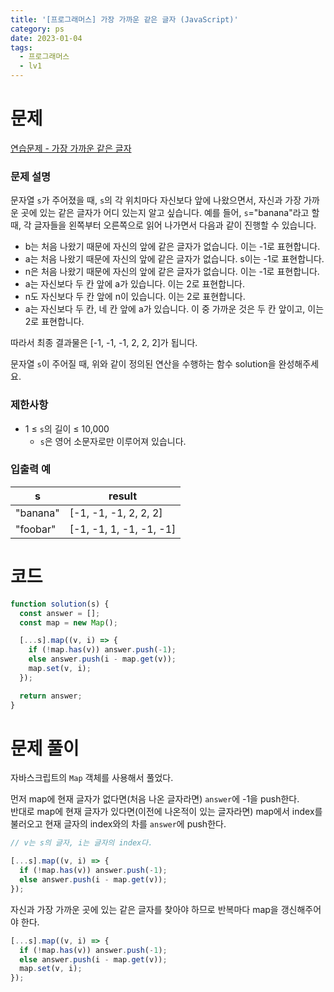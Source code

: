 ```yaml
---
title: '[프로그래머스] 가장 가까운 같은 글자 (JavaScript)'
category: ps
date: 2023-01-04
tags:
  - 프로그래머스
  - lv1
---
```


# 문제

[연습문제 - 가장 가까운 같은 글자](https://school.programmers.co.kr/learn/courses/30/lessons/142086)

### 문제 설명

문자열 `s`가 주어졌을 때, `s`의 각 위치마다 자신보다 앞에 나왔으면서, 자신과 가장 가까운 곳에 있는 같은 글자가 어디 있는지 알고 싶습니다.
예를 들어, `s`="banana"라고 할 때, 각 글자들을 왼쪽부터 오른쪽으로 읽어 나가면서 다음과 같이 진행할 수 있습니다.

- b는 처음 나왔기 때문에 자신의 앞에 같은 글자가 없습니다. 이는 -1로 표현합니다.
- a는 처음 나왔기 때문에 자신의 앞에 같은 글자가 없습니다. s이는 -1로 표현합니다.
- n은 처음 나왔기 때문에 자신의 앞에 같은 글자가 없습니다. 이는 -1로 표현합니다.
- a는 자신보다 두 칸 앞에 a가 있습니다. 이는 2로 표현합니다.
- n도 자신보다 두 칸 앞에 n이 있습니다. 이는 2로 표현합니다.
- a는 자신보다 두 칸, 네 칸 앞에 a가 있습니다. 이 중 가까운 것은 두 칸 앞이고, 이는 2로 표현합니다.

따라서 최종 결과물은 [-1, -1, -1, 2, 2, 2]가 됩니다.

문자열 `s`이 주어질 때, 위와 같이 정의된 연산을 수행하는 함수 solution을 완성해주세요.

### 제한사항

- 1 ≤ `s`의 길이 ≤ 10,000
  - `s`은 영어 소문자로만 이루어져 있습니다.

### 입출력 예

| s        | result                  |
| -------- | ----------------------- |
| "banana" | [-1, -1, -1, 2, 2, 2]   |
| "foobar" | [-1, -1, 1, -1, -1, -1] |

# 코드

```js
function solution(s) {
  const answer = [];
  const map = new Map();

  [...s].map((v, i) => {
    if (!map.has(v)) answer.push(-1);
    else answer.push(i - map.get(v));
    map.set(v, i);
  });

  return answer;
}
```

# 문제 풀이

자바스크립트의 `Map` 객체를 사용해서 풀었다.

먼저 map에 현재 글자가 없다면(처음 나온 글자라면) `answer`에 -1을 push한다. <br/>
반대로 map에 현재 글자가 있다면(이전에 나온적이 있는 글자라면) map에서 index를 불러오고 현재 글자의 index와의 차를 `answer`에 push한다.

```js
// v는 s의 글자, i는 글자의 index다.

[...s].map((v, i) => {
  if (!map.has(v)) answer.push(-1);
  else answer.push(i - map.get(v));
});
```

자신과 가장 가까운 곳에 있는 같은 글자를 찾아야 하므로 반복마다 map을 갱신해주어야 한다.

```js
[...s].map((v, i) => {
  if (!map.has(v)) answer.push(-1);
  else answer.push(i - map.get(v));
  map.set(v, i);
});
```
